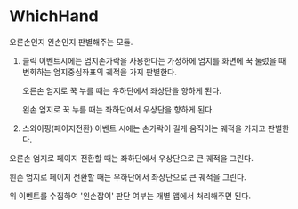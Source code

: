 WhichHand
=========

오른손인지 왼손인지 판별해주는 모듈.


1. 클릭 이벤트시에는 엄지손가락을 사용한다는 가정하에 
   엄지를 화면에 꾹 눌렀을 때 변화하는 엄지중심좌표의 궤적을 가지 판별한다.
   
  
   오른손 엄지로 꾹 누를 때는 우하단에서 좌상단을 향하게 된다.
  
   왼손 엄지로 꾹 누를 때는 좌하단에서 우상단을 향하게 된다.
   
   
2. 스와이핑(페이지전환) 이벤트 시에는 손가락이 길게 움직이는 궤적을 가지고 판별한다.

  오른손 엄지로 페이지 전환할 때는 좌하단에서 우상단으로 큰 궤적을 그린다.
  
  왼손 엄지로 페이지 전환할 때는 우하단에서 좌상단으로 큰 궤적을 그린다.
  
  

위 이벤트를 수집하여 '왼손잡이' 판단 여부는 개별 앱에서 처리해주면 된다.
